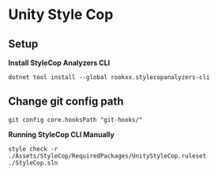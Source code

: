 # Unity Style Cop

## Setup

**Install StyleCop Analyzers CLI**
```
dotnet tool install --global rookxx.stylecopanalyzers-cli
```

## Change git config path

```
git config core.hooksPath "git-hooks/"
```

**Running StyleCop CLI Manually**

```
style check -r ./Assets/StyleCop/RequiredPackages/UnityStyleCop.ruleset ./StyleCop.sln
```